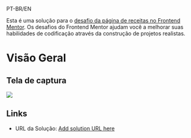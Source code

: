 PT-BR/EN

Esta é uma solução para o [desafio da página de receitas no Frontend Mentor](https://www.frontendmentor.io/challenges/recipe-page-KiTsR8QQKm). Os desafios do Frontend Mentor ajudam você a melhorar suas habilidades de codificação através da construção de projetos realistas.

# Visão Geral

## Tela de captura

![](./receita-de-omelete.png)

## Links

- URL da Solução: [Add solution URL here](https://your-solution-url.com)
